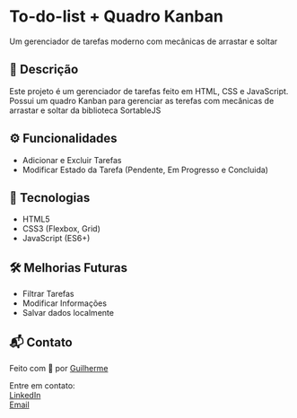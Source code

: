 # To-do-list + Quadro Kanban
Um gerenciador de tarefas moderno com mecânicas de arrastar e soltar

## 📝 Descrição

Este projeto é um gerenciador de tarefas feito em HTML, CSS e JavaScript. Possui um quadro Kanban para gerenciar as terefas com mecânicas de arrastar e soltar da biblioteca SortableJS

## ⚙ Funcionalidades

- Adicionar e Excluir Tarefas
- Modificar Estado da Tarefa (Pendente, Em Progresso e Concluida)

## 🚀 Tecnologias

- HTML5
- CSS3 (Flexbox, Grid)
- JavaScript (ES6+)

## 🛠️ Melhorias Futuras

- Filtrar Tarefas 
- Modificar Informações
- Salvar dados localmente

## 📬 Contato

Feito com 💙 por [Guilherme](https://github.com/MrHendrix0611)

Entre em contato:  
[LinkedIn](https://www.linkedin.com/in/guilherme-hendrik-59775326a)  
[Email](silva06guilherme11@gmail.com)



